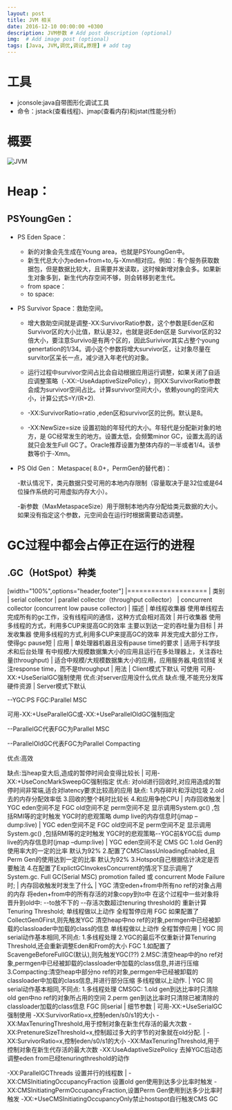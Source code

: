 ```yaml
---
layout: post
title: JVM 相关
date: 2016-12-10 00:00:00 +0300
description: JVM参数 # Add post description (optional)
img:  # Add image post (optional)
tags: [Java, JVM,调优,调试,原理] # add tag
---
```

# 工具
- jconsole:java自带图形化调试工具
- 命令：jstack(查看线程)、jmap(查看内存)和jstat(性能分析)

# 概要
![JVM]({{site.baseurl}}/assets/img/post/JVM概要.png)


# Heap：

## PSYoungGen：

- PS Eden Space：

    - 新的对象会先生成在Young area，也就是PSYoungGen中。
    - 新生代总大小为eden+from+to,与-Xmn相对应。例如：有个服务获取数据包，但是数据比较大，且需要并发读取，这时候新增对象会多。如果新生对象多到，新生代内存空间不够，则会转移到老生代。
    - from space：
    - to space:

- PS Survivor Space：救助空间。

    - 增大救助空间就是调整-XX:SurvivorRatio参数，这个参数是Eden区和Survivor区的大小比值，默认是32，也就是说Eden区是 Survivor区的32倍大小，要注意Survivo是有两个区的，因此Surivivor其实占整个young genertation的1/34。调小这个参数将增大survivor区，让对象尽量在survitor区呆长一点，减少进入年老代的对象。
    
    - 运行过程中survivor空间占比会自动根据应用运行调整，如果关闭了自适应调整策略（-XX:-UseAdaptiveSizePolicy），则XX:SurvivorRatio参数会成为survivor空间占比。计算survivor空间大小，依赖young的空间大小，计算公式S=Y/(R+2).
    - -XX:SurvivorRatio=ratio ,eden区和survivor区的比例。默认是8。
    
    - -XX:NewSize=size 
    设置初始的年轻代的大小。年轻代是分配新对象的地方，是 GC经常发生的地方。设置太低，会频繁minor GC，设置太高的话就只会发生Full GC了。Oracle推荐设置为整体内存的一半或者1/4。该参数等价于-Xmn。

- PS Old Gen： Metaspace( 8.0+，PermGen的替代者)：

    -默认情况下，类元数据只受可用的本地内存限制（容量取决于是32位或是64位操作系统的可用虚拟内存大小）。
    
    -新参数（MaxMetaspaceSize）用于限制本地内存分配给类元数据的大小。如果没有指定这个参数，元空间会在运行时根据需要动态调整。





# GC过程中都会占停正在运行的进程


## .GC（HotSpot）种类
[width="100%",options="header,footer"]
|====================
| 类别 | serial collector | parallel collector（throughput collector） | concurrent collector
(concurrent low pause collector)
| 描述 | 单线程收集器
使用单线程去完成所有的gc工作，没有线程间的通信，这种方式会相对高效 | 并行收集器
使用多线程的方式，利用多CUP来提高GC的效率
主要以到达一定的吞吐量为目标 | 并发收集器
使用多线程的方式,利用多CUP来提高GC的效率
并发完成大部分工作，使得gc pause短 
| 应用 | 单处理器机器且没有pause time的要求 | 适用于科学技术和后台处理
有中规模/大规模数据集大小的应用且运行在多处理器上，关注吞吐量(throughput) | 适合中规模/大规模数据集大小的应用，应用服务器,电信领域
关注response time，而不是throughput 
| 用法 | Client模式下默认
可使用
可用-XX:+UseSerialGC强制使用
优点:对server应用没什么优点
缺点:慢,不能充分发挥硬件资源 | Server模式下默认

--YGC:PS FGC:Parallel MSC

可用-XX:+UseParallelGC或-XX:+UseParallelOldGC强制指定

--ParallelGC代表FGC为Parallel MSC

--ParallelOldGC代表FGC为Parallel Compacting

优点:高效

缺点:当heap变大后,造成的暂停时间会变得比较长 | 可用-XX:+UseConcMarkSweepGC强制指定
优点:
对old进行回收时,对应用造成的暂停时间非常端,适合对latency要求比较高的应用
缺点:
1.内存碎片和浮动垃圾
2.old去的内存分配效率低
3.回收的整个耗时比较长
4.和应用争抢CPU 
| 内存回收触发 | YGC
eden空间不足
FGC
old空间不足
perm空间不足
显示调用System.gc() ,包括RMI等的定时触发
YGC时的悲观策略
dump live的内存信息时(jmap –dump:live) | YGC
eden空间不足
FGC
old空间不足
perm空间不足
显示调用System.gc() ,包括RMI等的定时触发
YGC时的悲观策略--YGC前&YGC后
dump live的内存信息时(jmap –dump:live) | YGC
eden空间不足
CMS GC
1.old Gen的使用率大的一定的比率 默认为92%
2.配置了CMSClassUnloadingEnabled,且Perm Gen的使用达到一定的比率 默认为92%
3.Hotspot自己根据估计决定是否要触法
4.在配置了ExplictGCInvokesConcurrent的情况下显示调用了System.gc.
Full GC(Serial MSC)
promotion failed 或 concurrent Mode Failure时; 
| 内存回收触发时发生了什么 | YGC
清空eden+from中所有no ref的对象占用的内存
将eden+from中的所有存活的对象copy到to中
在这个过程中一些对象将晋升到old中:
--to放不下的
--存活次数超过tenuring threshold的
重新计算Tenuring Threshold;
单线程做以上动作
全程暂停应用
FGC
如果配置了CollectGen0First,则先触发YGC
清空heap中no ref的对象,permgen中已经被卸载的classloader中加载的class的信息
单线程做以上动作
全程暂停应用 | YGC
同serial动作基本相同,不同点:
1.多线程处理
2.YGC的最后不仅重新计算Tenuring Threshold,还会重新调整Eden和From的大小
FGC
1.如配置了ScavengeBeforeFullGC(默认),则先触发YGC(??)
2.MSC:清空heap中的no ref对象,permgen中已经被卸载的classloader中加载的class信息,并进行压缩
3.Compacting:清空heap中部分no ref的对象,permgen中已经被卸载的classloader中加载的class信息,并进行部分压缩
多线程做以上动作. | YGC
同serial动作基本相同,不同点:
1.多线程处理
CMSGC:
1.old gen到达比率时只清除old gen中no ref的对象所占用的空间
2.perm gen到达比率时只清除已被清除的classloader加载的class信息
FGC
同serial 
| 细节参数 | 	可用-XX:+UseSerialGC强制使用
-XX:SurvivorRatio=x,控制eden/s0/s1的大小
-XX:MaxTenuringThreshold,用于控制对象在新生代存活的最大次数
-XX:PretenureSizeThreshold=x,控制超过多大的字节的对象就在old分配. | -XX:SurvivorRatio=x,控制eden/s0/s1的大小
-XX:MaxTenuringThreshold,用于控制对象在新生代存活的最大次数
-XX:UseAdaptiveSizePolicy 去掉YGC后动态调整eden from已经tenuringthreshold的动作

-XX:ParallelGCThreads 设置并行的线程数 | -XX:CMSInitiatingOccupancyFraction 设置old gen使用到达多少比率时触发
-XX:CMSInitiatingPermOccupancyFraction,设置Perm Gen使用到达多少比率时触发
-XX:+UseCMSInitiatingOccupancyOnly禁止hostspot自行触发CMS GC 
